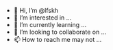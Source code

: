 - 👋 Hi, I’m @lfskh
- 👀 I’m interested in ...
- 🌱 I’m currently learning ...
- 💞️ I’m looking to collaborate on ...
- 📫 How to reach me may not ...

<!---
lfskh/lfskh is a ✨ special ✨ repository because its `README.md` (this file) appears on your GitHub profile.
You can click the Preview link to take a look at your changes.
--->
